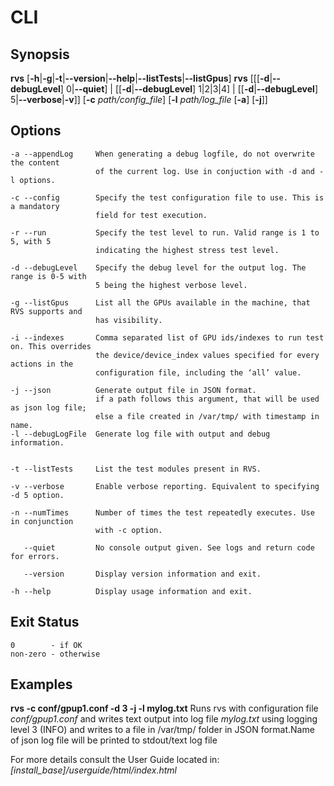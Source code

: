 # CLI 

## Synopsis

<b>rvs</b>  [<b>-h</b>|<b>-g</b>|<b>-t</b>|<b>--version</b>|<b>--help</b>|<b>--listTests</b>|<b>--listGpus</b>]
<b>rvs</b> [[[<b>-d</b>|<b>--debugLevel</b>] 0|<b>--quiet</b>] | [[<b>-d</b>|<b>--debugLevel</b>] 1|2|3|4] | [[<b>-d</b>|<b>--debugLevel</b>] 5|<b>--verbose</b>|<b>-v</b>]]
[<b>-c</b> <i>path/config_file</i>]
[<b>-l</b> <i>path/log_file</i> [<b>-a</b>] [<b>-j</b>]] 

## Options

```
-a --appendLog     When generating a debug logfile, do not overwrite the content
                   of the current log. Use in conjuction with -d and -l options.

-c --config        Specify the test configuration file to use. This is a mandatory
                   field for test execution.

-r --run           Specify the test level to run. Valid range is 1 to 5, with 5
                   indicating the highest stress test level.

-d --debugLevel    Specify the debug level for the output log. The range is 0-5 with
                   5 being the highest verbose level.

-g --listGpus      List all the GPUs available in the machine, that RVS supports and
                   has visibility.

-i --indexes       Comma separated list of GPU ids/indexes to run test on. This overrides
                   the device/device_index values specified for every actions in the
                   configuration file, including the ‘all’ value.

-j --json          Generate output file in JSON format.
                   if a path follows this argument, that will be used as json log file;
                   else a file created in /var/tmp/ with timestamp in name.
-l --debugLogFile  Generate log file with output and debug information.


-t --listTests     List the test modules present in RVS.

-v --verbose       Enable verbose reporting. Equivalent to specifying -d 5 option.

-n --numTimes      Number of times the test repeatedly executes. Use in conjunction
                   with -c option.

   --quiet         No console output given. See logs and return code for errors.

   --version       Display version information and exit.

-h --help          Display usage information and exit.
```

## Exit Status

```
0        - if OK
non-zero - otherwise
```

## Examples


<b>rvs -c conf/gpup1.conf -d 3 -j -l mylog.txt</b>
Runs rvs with configuration file <i>conf/gpup1.conf</i> and writes text output into log file <i>mylog.txt</i> using logging level 3 (INFO) and writes to a file in /var/tmp/ folder in JSON format.Name of json log file will be printed to stdout/text log file

For more details consult the User Guide located in:
<i>[install_base]/userguide/html/index.html</i>
